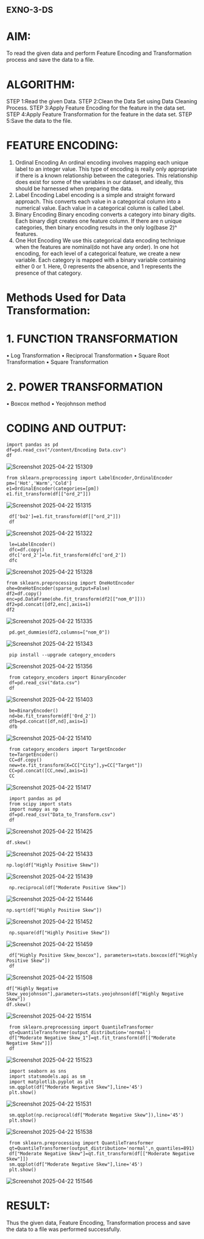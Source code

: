 ## EXNO-3-DS

# AIM:
To read the given data and perform Feature Encoding and Transformation process and save the data to a file.

# ALGORITHM:
STEP 1:Read the given Data.
STEP 2:Clean the Data Set using Data Cleaning Process.
STEP 3:Apply Feature Encoding for the feature in the data set.
STEP 4:Apply Feature Transformation for the feature in the data set.
STEP 5:Save the data to the file.

# FEATURE ENCODING:
1. Ordinal Encoding
An ordinal encoding involves mapping each unique label to an integer value. This type of encoding is really only appropriate if there is a known relationship between the categories. This relationship does exist for some of the variables in our dataset, and ideally, this should be harnessed when preparing the data.
2. Label Encoding
Label encoding is a simple and straight forward approach. This converts each value in a categorical column into a numerical value. Each value in a categorical column is called Label.
3. Binary Encoding
Binary encoding converts a category into binary digits. Each binary digit creates one feature column. If there are n unique categories, then binary encoding results in the only log(base 2)ⁿ features.
4. One Hot Encoding
We use this categorical data encoding technique when the features are nominal(do not have any order). In one hot encoding, for each level of a categorical feature, we create a new variable. Each category is mapped with a binary variable containing either 0 or 1. Here, 0 represents the absence, and 1 represents the presence of that category.

# Methods Used for Data Transformation:
  # 1. FUNCTION TRANSFORMATION
• Log Transformation
• Reciprocal Transformation
• Square Root Transformation
• Square Transformation
  # 2. POWER TRANSFORMATION
• Boxcox method
• Yeojohnson method

# CODING AND OUTPUT:
```
import pandas as pd
df=pd.read_csv("/content/Encoding Data.csv")
df
```
![Screenshot 2025-04-22 151309](https://github.com/user-attachments/assets/27675c9a-f2c8-4561-bd55-b36f2ad8229a)

```
from sklearn.preprocessing import LabelEncoder,OrdinalEncoder
pm=['Hot','Warm','Cold']
e1=OrdinalEncoder(categories=[pm])
e1.fit_transform(df[["ord_2"]])
```
![Screenshot 2025-04-22 151315](https://github.com/user-attachments/assets/c5dcdc32-85fd-47c9-aef8-067fe196fc09)

```
 df['bo2']=e1.fit_transform(df[["ord_2"]])
 df
```
![Screenshot 2025-04-22 151322](https://github.com/user-attachments/assets/f756586b-4efa-47ac-866d-3c460d43bb4f)

```
 le=LabelEncoder()
 dfc=df.copy()
 dfc['ord_2']=le.fit_transform(dfc['ord_2'])
 dfc
```
![Screenshot 2025-04-22 151328](https://github.com/user-attachments/assets/bee61f6b-151c-4582-bc35-adf03fb4d802)

```
from sklearn.preprocessing import OneHotEncoder
ohe=OneHotEncoder(sparse_output=False)
df2=df.copy()
enc=pd.DataFrame(ohe.fit_transform(df2[["nom_0"]]))
df2=pd.concat([df2,enc],axis=1)
df2
```
![Screenshot 2025-04-22 151335](https://github.com/user-attachments/assets/bf34a460-361c-4172-9dc3-04d7ce8d36f7)

```
 pd.get_dummies(df2,columns=["nom_0"])
```
![Screenshot 2025-04-22 151343](https://github.com/user-attachments/assets/6eeeebd5-14de-4497-b3e9-d20778d15e34)

```
 pip install --upgrade category_encoders
```
![Screenshot 2025-04-22 151356](https://github.com/user-attachments/assets/059fa57f-292c-4f9e-aedf-b3b7008b9970)

```
 from category_encoders import BinaryEncoder
 df=pd.read_csv("data.csv")
 df
```
![Screenshot 2025-04-22 151403](https://github.com/user-attachments/assets/5ef861a5-5bd3-4d07-a55a-8102f217682d)

```
 be=BinaryEncoder()
 nd=be.fit_transform(df['Ord_2'])
 dfb=pd.concat([df,nd],axis=1)
 dfb
```
![Screenshot 2025-04-22 151410](https://github.com/user-attachments/assets/307d8f5f-3156-41aa-b3f3-bf86c563bd25)

```
 from category_encoders import TargetEncoder
 te=TargetEncoder()
 CC=df.copy()
 new=te.fit_transform(X=CC["City"],y=CC["Target"])
 CC=pd.concat([CC,new],axis=1)
 CC
```
![Screenshot 2025-04-22 151417](https://github.com/user-attachments/assets/51df73d0-8662-429b-8f88-0f815ac6191b)

```
 import pandas as pd
 from scipy import stats
 import numpy as np
 df=pd.read_csv("Data_to_Transform.csv")
 df
```
![Screenshot 2025-04-22 151425](https://github.com/user-attachments/assets/4d623555-5192-4809-b1c2-13d8729072ee)

```
df.skew()
```
![Screenshot 2025-04-22 151433](https://github.com/user-attachments/assets/70515196-235d-4e45-b504-9da99ab3208e)

```
np.log(df["Highly Positive Skew"])
```
![Screenshot 2025-04-22 151439](https://github.com/user-attachments/assets/bf96d72b-e10f-4838-bb8f-9d1c4514e968)

```
 np.reciprocal(df["Moderate Positive Skew"])
```
![Screenshot 2025-04-22 151446](https://github.com/user-attachments/assets/27a61556-6972-47bc-aec4-74a45062ae10)

```
np.sqrt(df["Highly Positive Skew"])
```
![Screenshot 2025-04-22 151452](https://github.com/user-attachments/assets/8eddbac8-c189-4b36-98ae-d534d843617f)

```
 np.square(df["Highly Positive Skew"])
```
![Screenshot 2025-04-22 151459](https://github.com/user-attachments/assets/e4fb7a19-5e95-4e3d-818e-ce21227416ff)

```
 df["Highly Positive Skew_boxcox"], parameters=stats.boxcox(df["Highly Positive Skew"])
 df
```
![Screenshot 2025-04-22 151508](https://github.com/user-attachments/assets/7895c32f-cece-4240-a73a-5ba0210e13f4)

```
df["Highly Negative Skew_yeojohnson"],parameters=stats.yeojohnson(df["Highly Negative Skew"])
df.skew()
```
![Screenshot 2025-04-22 151514](https://github.com/user-attachments/assets/af5b7e21-deb9-4161-a3a4-afb6f8cc8e24)

```
 from sklearn.preprocessing import QuantileTransformer
 qt=QuantileTransformer(output_distribution='normal')
 df["Moderate Negative Skew_1"]=qt.fit_transform(df[["Moderate Negative Skew"]])
 df
```
![Screenshot 2025-04-22 151523](https://github.com/user-attachments/assets/ccf7b51d-6ac3-4dbb-a7ee-153009bdfa50)

```
 import seaborn as sns
 import statsmodels.api as sm
 import matplotlib.pyplot as plt
 sm.qqplot(df["Moderate Negative Skew"],line='45')
 plt.show()
```
![Screenshot 2025-04-22 151531](https://github.com/user-attachments/assets/bf0132dc-0c43-42e9-a303-4390c7ad4719)

```
 sm.qqplot(np.reciprocal(df["Moderate Negative Skew"]),line='45')
 plt.show()
```
![Screenshot 2025-04-22 151538](https://github.com/user-attachments/assets/3239a717-54f4-4b6e-a87e-1798ba772480)

```
 from sklearn.preprocessing import QuantileTransformer
 qt=QuantileTransformer(output_distribution='normal',n_quantiles=891)
 df["Moderate Negative Skew"]=qt.fit_transform(df[["Moderate Negative Skew"]])
 sm.qqplot(df["Moderate Negative Skew"],line='45')
 plt.show()
```
![Screenshot 2025-04-22 151546](https://github.com/user-attachments/assets/a6a1d116-79d2-4148-b1b3-db6a55c01772)


# RESULT:
Thus the given data, Feature Encoding, Transformation process and save the data to a file was performed successfully.

       

